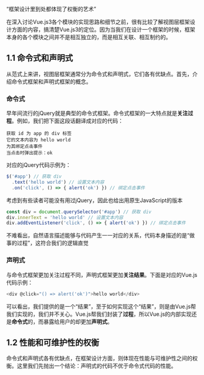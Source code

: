 “框架设计里到处都体现了权衡的艺术”

在深入讨论Vue.js3各个模块的实现思路和细节之前，很有比较了解视图层框架设计方面的内容，搞清楚Vue.js3的定位。因为当我们在设计一个框架的时候，框架本身的各个模块之间并不是相互独立的，而是相互关联、相互制约的。

## 1.1 命令式和声明式

从范式上来讲，视图层框架通常分为命令式和声明式，它们各有优缺点。首先，介绍命令式框架和声明式框架的概念。

### 命令式

早年间流行的jQuery就是典型的命令式框架。命令式框架的一大特点就是**关注过程**。例如，我们把下面这段话翻译成对应的代码：

```
获取 id 为 app 的 div 标签
它的文本内容为 hello world
为其绑定点击事件
当点击时弹出提示：ok
```

对应的jQuery代码示例为：

```js
$('#app') // 获取 div
  .text('hello world') // 设置文本内容
  .on('click', () => { alert('ok') }) // 绑定点击事件
```

考虑到有些读者可能没有用过jQuery，因此也给出用原生JavaScript的版本

```js
const div = document.querySelector('#app') // 获取 div
div.innerText = 'hello world' // 设置文本内容
div.addEventListener('click', () => { alert('ok') }) // 绑定点击事件
```

不难看出，自然语言描述能够与代码产生一一对应的关系，代码本身描述的是“做事的过程”，这符合我们的逻辑直觉

### 声明式

与命令式框架更加关注过程不同，声明式框架更加**关注结果**。下面是对应的Vue.js代码示例：

```js
<div @click="() => alert('ok')">hello world</div>
```

可以看出，我们提供的是一个“结果”，至于如何实现这个“结果”，则是由Vue.js帮我们实现的，我们并不关心。Vue.js帮我们封装了**过程**，所以Vue.js的内部实现还是**命令式**的，而暴露给用户的却更加**声明式**。

## 1.2 性能和可维护性的权衡

命令式和声明式各有优缺点，在框架设计方面，则体现在性能与可维护性之间的权衡。这里我们先抛出一个结论：声明式的代码不优于命令式代码的性能。
